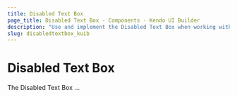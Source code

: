 ```yaml
---
title: Disabled Text Box
page_title: Disabled Text Box - Components - Kendo UI Builder
description: "Use and implement the Disabled Text Box when working with the Kendo UI Builder tool for creating and managing Angular and AngularJS-based web applications."
slug: disabledtextbox_kuib
---
```


# Disabled Text Box

The Disabled Text Box ...

<!-- screen -->
